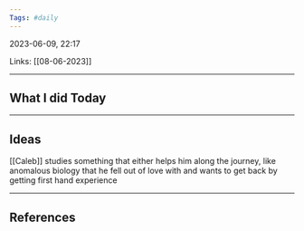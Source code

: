 ```yaml
---
Tags: #daily
---
```


2023-06-09, 22:17

Links: [[08-06-2023]]


---
## What I did Today


--- 
## Ideas

[[Caleb]] studies something that either helps him along the journey, like anomalous biology that he fell out of love with and wants to get back by getting first hand experience

---
## References